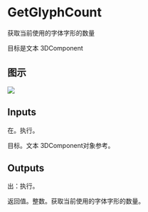 # GetGlyphCount

获取当前使用的字体字形的数量

目标是文本 3DComponent

## 图示

![]($-20221218-20350442.png)

## Inputs

在。执行。

目标。文本 3DComponent对象参考。  

## Outputs

出：执行。

返回值。整数。获取当前使用的字体字形的数量。
